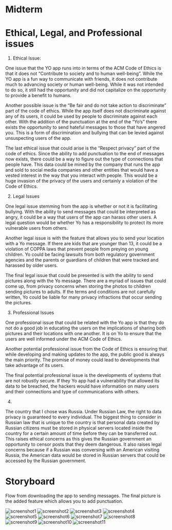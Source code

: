 # Midterm
# Ethical, Legal, and Professional issues
1.	Ethical Issue:

One issue that the YO app runs into in terms of the ACM Code of Ethics is that it does not “Contribute to society and to human well-being”. While the YO app is a fun way to communicate with friends, it does not contribute much to advancing society or human well-being. While it was not intended to do so, it still had the opportunity and did not capitalize on the opportunity to provide a benefit to humans.

Another possible issue is the “Be fair and do not take action to discriminate” part of the code of ethics. While the app itself does not discriminate against any of its users, it could be used by people to discriminate against each other. With the addition of the punctuation at the end of the “Yo’s” there exists the opportunity to send hateful messages to those that have angered you. This is a form of discrimination and bullying that can be levied against unsuspecting users of the app.

The last ethical issue that could arise is the “Respect privacy” part of the code of ethics. Since the ability to add punctuation to the end of messages now exists, there could be a way to figure out the type of connections that people have. This data could be mined by the company that runs the app and sold to social media companies and other entities that would have a vested interest in the way that you interact with people. This would be a huge invasion of the privacy of the users and certainly a violation of the Code of Ethics.

2.	Legal Issues

One legal issue stemming from the app is whether or not it is facilitating bullying. With the ability to send messages that could be interpreted as angry, it could be a way that users of the app can harass other users. A legal question would be whether Yo has a responsibility to protect its more vulnerable users from others.

Another legal issue is with the feature that allows you to send your location with a Yo message. If there are kids that are younger than 13, it could be a violation of COPPA laws that prevent people from preying on young children. Yo could be facing lawsuits from both regulatory government agencies and the parents or guardians of children that were tracked and harassed by older users.

The final legal issue that could be presented is with the ability to send pictures along with the Yo message. There are a myriad of issues that could come up, from privacy concerns when storing the photos to children sending pictures to adults. If the terms and conditions are not carefully written, Yo could be liable for many privacy infractions that occur sending the pictures.

3.	Professional Issues

One professional issue that could be related with the Yo app is that they do not do a good job in educating the users on the implications of sharing both pictures and their locations with one another. It is on Yo to ensure that the users are well informed under the ACM Code of Ethics.

Another potential professional issue from the Code of Ethics is ensuring that while developing and making updates to the app, the public good is always the main priority. The promise of money could lead to developments that take advantage of its users.

The final potential professional issue is the developments of systems that are not robustly secure. If they Yo app had a vulnerability that allowed its data to be breached, the hackers would have information on many users and their connections and type of communications with others.

4.	
The country that I chose was Russia. Under Russian Law, the right to data privacy is guaranteed to every individual. The biggest thing to consider in Russian law that is unique to the country is that personal data created by Russian citizens must be stored in physical servers located inside the country for a certain amount of time before they can be transferred out. This raises ethical concerns as this gives the Russian government an opportunity to censor posts that they deem dangerous. It also raises legal concerns because if a Russian was conversing with an American visiting Russia, the American data would be stored in Russian servers that could be accessed by the Russian government.

# Storyboard
Flow from downloading the app to sending messages. The final picture is the added feature which allows you to add punctuation.

![screenshot1](https://github.com/AndrewSwaim/Midterm/blob/master/Screenshot1.png)
![screenshot2](https://github.com/AndrewSwaim/Midterm/blob/master/Screenshot2.png)
![screenshot3](https://github.com/AndrewSwaim/Midterm/blob/master/Screenshot3.png)
![screenshot4](https://github.com/AndrewSwaim/Midterm/blob/master/Screenshot4.png)
![screenshot5](https://github.com/AndrewSwaim/Midterm/blob/master/Screenshot5.png)
![screenshot6](https://github.com/AndrewSwaim/Midterm/blob/master/Screenshot6.png)
![screenshot7](https://github.com/AndrewSwaim/Midterm/blob/master/Screenshot7.png)
![screenshot8](https://github.com/AndrewSwaim/Midterm/blob/master/Screenshot8.png)
![screenshot9](https://github.com/AndrewSwaim/Midterm/blob/master/Screenshot9.png)
![screenshot10](https://github.com/AndrewSwaim/Midterm/blob/master/Screenshot10.png)
![screenshot11](https://github.com/AndrewSwaim/Midterm/blob/master/Screenshot11.png)


